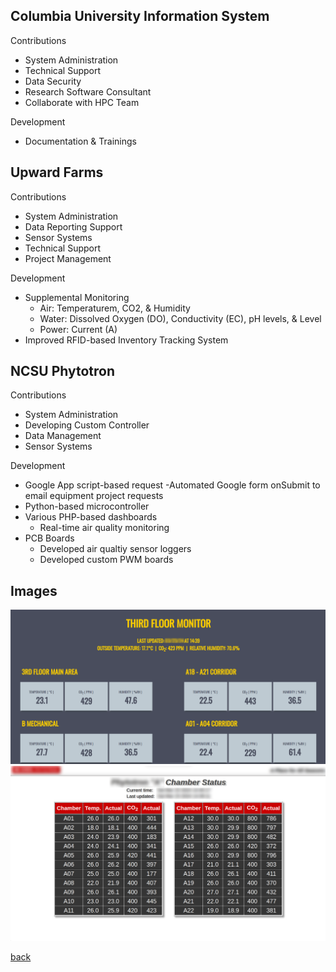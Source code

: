 ## Columbia University Information System
Contributions
* System Administration
* Technical Support
* Data Security
* Research Software Consultant
* Collaborate with HPC Team

Development
* Documentation & Trainings

## Upward Farms
Contributions
* System Administration
* Data Reporting Support
* Sensor Systems
* Technical Support
* Project Management

Development
- Supplemental Monitoring
  - Air: Temperaturem, CO2, & Humidity
  - Water: Dissolved Oxygen (DO), Conductivity (EC), pH levels, & Level
  - Power: Current (A)
- Improved RFID-based Inventory Tracking System

## NCSU Phytotron
Contributions
* System Administration
* Developing Custom Controller
* Data Management
* Sensor Systems

Development
- Google App script-based request
  -Automated Google form onSubmit to email equipment project requests
- Python-based microcontroller
- Various PHP-based dashboards
  - Real-time air quality monitoring
- PCB Boards
  - Developed air qualtiy sensor loggers
  - Developed custom PWM boards


## Images
![AirQuality](./ThirdFloorMonitor.png)
![AirQuality](./chamberstatus.png)

[back](./)
